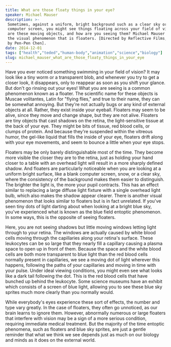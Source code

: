 ```yaml
---
title: What are those floaty things in your eye?
speaker: Michael Mauser
description: >-
 Sometimes, against a uniform, bright background such as a clear sky or a blank
 computer screen, you might see things floating across your field of vision. What
 are these moving objects, and how are you seeing them? Michael Mauser explains
 the visual phenomenon that is floaters. [Directed by Reflective Films, narrated
 by Pen-Pen Chen].
date: 2014-12-01
tags: ["health","teded","human-body","animation","science","biology"]
slug: michael_mauser_what_are_those_floaty_things_in_your_eye
---
```


Have you ever noticed something swimming in your field of vision? It may look like a tiny
worm or a transparent blob, and whenever you try to get a closer look, it disappears, only
to reappear as soon as you shift your glance. But don't go rinsing out your eyes! What you
are seeing is a common phenomenon known as a floater. The scientific name for these
objects is Muscae volitantes, Latin for "flying flies," and true to their name, they can
be somewhat annoying. But they're not actually bugs or any kind of external objects at
all. Rather, they exist inside your eyeball. Floaters may seem to be alive, since they
move and change shape, but they are not alive. Floaters are tiny objects that cast shadows
on the retina, the light-sensitive tissue at the back of your eye. They might be bits of
tissue, red blood cells, or clumps of protein. And because they're suspended within the
vitreous humor, the gel-like liquid that fills the inside of your eye, floaters drift
along with your eye movements, and seem to bounce a little when your eye
stops.

Floaters may be only barely distinguishable most of the time. They become more visible the
closer they are to the retina, just as holding your hand closer to a table with an
overhead light will result in a more sharply defined shadow. And floaters are particularly
noticeable when you are looking at a uniform bright surface, like a blank computer screen,
snow, or a clear sky, where the consistency of the background makes them easier to
distinguish. The brighter the light is, the more your pupil contracts. This has an effect
similar to replacing a large diffuse light fixture with a single overhead light bulb,
which also makes the shadow appear clearer. There is another visual phenomenon that looks
similar to floaters but is in fact unrelated. If you've seen tiny dots of light darting
about when looking at a bright blue sky, you've experienced what is known as the blue
field entoptic phenomenon. In some ways, this is the opposite of seeing
floaters.

Here, you are not seeing shadows but little moving windows letting light through to your
retina. The windows are actually caused by white blood cells moving through the
capillaries along your retina's surface. These leukocytes can be so large that they nearly
fill a capillary causing a plasma space to open up in front of them. Because the space and
the white blood cells are both more transparent to blue light than the red blood cells
normally present in capillaries, we see a moving dot of light wherever this happens,
following the paths of your capillaries and moving in time with your pulse. Under ideal
viewing conditions, you might even see what looks like a dark tail following the dot. This
is the red blood cells that have bunched up behind the leukocyte. Some science museums
have an exhibit which consists of a screen of blue light, allowing you to see these blue
sky sprites much more clearly than you normally would.

While everybody's eyes experience these sort of effects, the number and type vary greatly.
In the case of floaters, they often go unnoticed, as our brain learns to ignore them.
However, abnormally numerous or large floaters that interfere with vision may be a sign of
a more serious condition, requiring immediate medical treatment. But the majority of the
time entoptic phenomena, such as floaters and blue sky sprites, are just a gentle reminder
that what we think we see depends just as much on our biology and minds as it does on the
external world.

<!--
ad_duration=0
event="TED-Ed"
external_start_time=0
intro_duration=0
is_subtitle_required="False"
is_talk_featured="False"
language="en"
language_swap="False"
native_language="en"
number_of_related_talks=6
number_of_speakers=1
number_of_subtitled_videos=0
number_of_tags=6
number_of_talk_download_languages=29
number_of_talk_more_resources=0
number_of_talk_recommendations=0
number_of_talks_take_actions=0
post_ad_duration=0
published_timestamp="2019-02-15 17:38:04"
recording_date="2014-12-01"
speaker_is_published=0
speaker_name="Michael Mauser"
talk_name="What are those floaty things in your eye?"
talks_tags=["health","teded","human-body","animation","science","biology"]
url_photo_talk="https://s3.amazonaws.com/talkstar-photos/uploads/aec4be72-c303-4c16-84d6-f90dacdc4fc4/26_floaters.jpg"
url_webpage="https://www.ted.com/talks/michael_mauser_what_are_those_floaty_things_in_your_eye"
video_type_name="TED-Ed Original"
-->